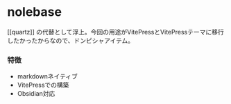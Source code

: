 # nolebase

\[\[quartz]] の代替として浮上。今回の用途がVitePressとVitePressテーマに移行したかったからなので、ドンピシャアイテム。

### 特徴

* markdownネイティブ
* VitePressでの構築
* Obsidian対応
